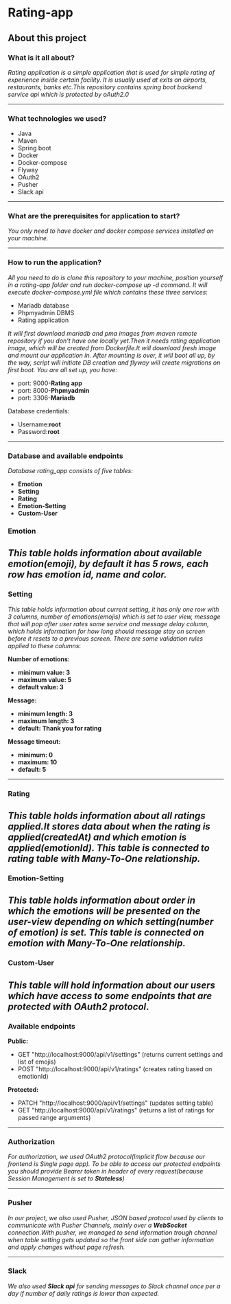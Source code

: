 # Rating-app

## About this project



### What is it all about?
*Rating application is a simple application that is used for simple
rating of experience inside certain facility. It is usually used at 
exits on airports, restaurants, banks etc.This repository contains spring 
boot backend service api which is protected by oAuth2.0*

---
### What technologies we used?

- Java 
- Maven
- Spring boot
- Docker
- Docker-compose
- Flyway
- OAuth2
- Pusher
- Slack api
---
### What are the prerequisites for application to start?

*You only need to have docker and docker compose services installed 
on your machine.*

---

### How to run the application?
*All you need to do is clone this repository to your machine,
position yourself in a rating-app folder and run docker-compose up -d command.
It will execute docker-compose.yml file which contains these three services*:
- Mariadb database
- Phpmyadmin DBMS
- Rating application

*It will first download mariadb and pma images from maven remote repository if
you don't have one locally yet.Then it needs rating application image, which will
be created from Dockerfile.It will download fresh image and mount our application in.
After mounting is over, it will boot all up, by the way, script will initiate DB creation
and flyway will create migrations on first boot.
You are all set up, you have:*
- port: 9000-**Rating app**
- port: 8000-**Phpmyadmin**
- port: 3306-**Mariadb**

Database credentials:
- Username:**root**
- Password:**root**
---

### Database and available endpoints

*Database rating_app consists of five tables*:
- **Emotion**
- **Setting**
- **Rating**
- **Emotion-Setting**
- **Custom-User**

### Emotion

*This table holds information about available emotion(emoji), by default 
it has 5 rows, each row has emotion id, name and color.*
---
### Setting

*This table holds information about current setting, it has only one row 
with 3 columns, number of emotions(emojis) which is set to user view,
message that will pop after user rates some service and message delay column,
which holds information for how long should message stay on screen before it 
resets to a previous screen.
There are some validation rules applied to these columns*:

**Number of emotions:**

- **minimum value: 3**
- **maximum value: 5**
- **default value: 3**

**Message:**

- **minimum length: 3**
- **maximum length: 3**
- **default: Thank you for rating**

**Message timeout:**

- **minimum: 0**
- **maximum: 10**
- **default: 5**
---
### Rating

*This table holds information about all ratings applied.It stores data about 
when the rating is applied(createdAt) and which emotion is applied(emotionId).
This table is connected to rating table with **Many-To-One** relationship.*
---
### Emotion-Setting

*This table holds information about order in which the emotions will be presented
on the user-view depending on which setting(number of emotion) is set.
This table is connected on emotion with **Many-To-One** relationship.*
---
### Custom-User

*This table will hold information about our users which have access to some endpoints
that are protected with OAuth2 protocol*.
---
### Available endpoints

**Public:**

- GET "http://localhost:9000/api/v1/settings" (returns current settings and list of emojis)
- POST "http://localhost:9000/api/v1/ratings" (creates rating based on emotionId)

**Protected:**
- PATCH "http://localhost:9000/api/v1/settings" (updates setting table)
- GET "http://localhost:9000/api/v1/ratings" (returns a list of ratings for passed range arguments)

---

### Authorization

*For authorization, we used OAuth2 protocol(Implicit flow because our frontend is Single page app).
To be able to access our protected endpoints you should provide Bearer token
in header of every request(because Session Management is set to **Stateless**)*

---

### Pusher

*In our project, we also used Pusher, JSON based protocol used by clients to communicate with Pusher Channels,
mainly over a ***WebSocket*** connection.With pusher, we managed to send information
trough channel when table setting gets updated so the front side can gather information
and apply changes without page refresh.*

---

### Slack

*We also used ***Slack api*** for sending messages to Slack channel once per a day 
if number of daily ratings is lower than expected.*






